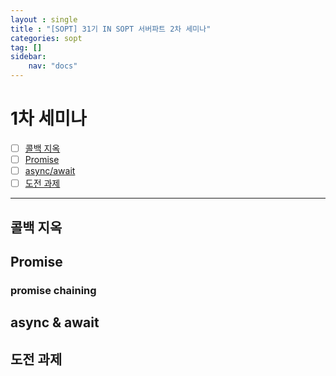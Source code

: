 ```yaml
---
layout : single
title : "[SOPT] 31기 IN SOPT 서버파트 2차 세미나"
categories: sopt
tag: []
sidebar:
    nav: "docs"
---
```


# 1차 세미나

- [ ] [콜백 지옥](#콜백-지옥)
- [ ] [Promise](#promise)
- [ ] [async/await](#async--await)
- [ ] [도전 과제](#도전-과제)

---

## 콜백 지옥

## Promise

### promise chaining

## async & await

## 도전 과제
